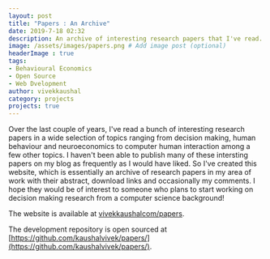 ```yaml
---
layout: post
title: "Papers : An Archive"
date: 2019-7-18 02:32
description: An archive of interesting research papers that I've read.
image: /assets/images/papers.png # Add image post (optional)
headerImage : true
tags:
- Behavioural Economics
- Open Source
- Web Dvelopment
author: vivekkaushal
category: projects
projects: true
---
```


Over the last couple of years, I've read a bunch of interesting research papers in a wide selection of topics ranging from decision making, human behaviour and neuroeconomics to computer human interaction among a few other topics. I haven't been able to publish many of these intersting papers on my blog as frequently as I would have liked. So I've created this website, which is essentially an archive of research papers in my area of work with their abstract, download links and occasionally my comments. I hope they would be of interest to someone who plans to start working on decision making research from a computer science background!

The website is available at [vivekkaushalcom/papers](http://vivekkaushal.com/papers).

The development repository is open sourced at [https://github.com/kaushalvivek/papers/](https://github.com/kaushalvivek/papers/).